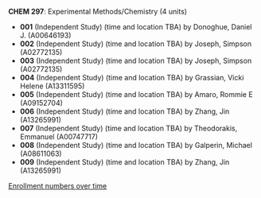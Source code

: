 **CHEM 297**: Experimental Methods/Chemistry (4 units)

- **001** (Independent Study) (time and location TBA) by Donoghue, Daniel J. (A00646193)
- **002** (Independent Study) (time and location TBA) by Joseph, Simpson (A02772135)
- **003** (Independent Study) (time and location TBA) by Joseph, Simpson (A02772135)
- **004** (Independent Study) (time and location TBA) by Grassian, Vicki Helene (A13311595)
- **005** (Independent Study) (time and location TBA) by Amaro, Rommie E (A09152704)
- **006** (Independent Study) (time and location TBA) by Zhang, Jin (A13265991)
- **007** (Independent Study) (time and location TBA) by Theodorakis, Emmanuel (A00747717)
- **008** (Independent Study) (time and location TBA) by Galperin, Michael (A08611063)
- **009** (Independent Study) (time and location TBA) by Zhang, Jin (A13265991)

[Enrollment numbers over time](./CHEM297.tsv)
